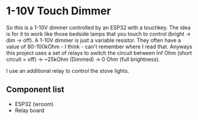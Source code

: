 # 1-10V Touch Dimmer
So this is a 1-10V dimmer controlled by an ESP32 with a touchkey.
The idea is for it to work like those bedside lamps that you touch
to control (bright -> dim -> off).
A 1-10V dimmer is just a variable resistor.
They often have a value of 80-100kOhm - I think - can't remember where I read that.
Anyways this project uses a set of relays to switch the circuit between Inf Ohm
(short circuit = off) -> ~25kOhm (Dimmed) -> 0 Ohm (full brightness).

I use an additional relay to control the stove lights.

## Component list

* ESP32 (wroom)
* Relay board